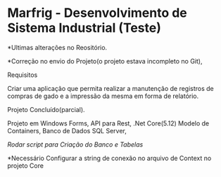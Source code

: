 # Marfrig - Desenvolvimento de Sistema Industrial (Teste)

*Ultimas alterações no Reositório.

*Correção no envio do Projeto(o projeto estava incompleto no Git), 

Requisitos

Criar uma aplicação que permita realizar a manutenção de registros de compras de gado e a
impressão da mesma em forma de relatório.


Projeto Concluído(parcial).

Projeto em Windows Forms, API para Rest, .Net Core(5.12) Modelo de Containers, Banco de Dados SQL Server, 

*Rodar script para Criação do Banco e Tabelas*

*Necessário Configurar a string de conexão no arquivo de Context no projeto Core
